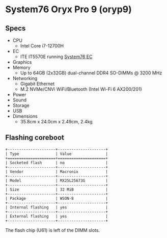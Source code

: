 # System76 Oryx Pro 9 (oryp9)

## Specs

- CPU
  - Intel Core i7-12700H
- EC
  - ITE IT5570E running [System76 EC](https://github.com/system76/ec)
- Graphics
- Memory
  - Up to 64GB (2x32GB) dual-channel DDR4 SO-DIMMs @ 3200 MHz
- Networking
  - Gigabit Ethernet
  - M.2 NVMe/CNVi WiFi/Bluetooth (Intel Wi-Fi 6 AX200/201)
- Power
- Sound
- Storage
- USB
- Dimensions
  - 35.8cm x 24.0cm x 2.49cm, 2.4kg

## Flashing coreboot

```eval_rst
+---------------------+---------------------+
| Type                | Value               |
+=====================+=====================+
| Socketed flash      | no                  |
+---------------------+---------------------+
| Vendor              | Macronix            |
+---------------------+---------------------+
| Model               | MX25L25673G         |
+---------------------+---------------------+
| Size                | 32 MiB              |
+---------------------+---------------------+
| Package             | WSON-8              |
+---------------------+---------------------+
| Internal flashing   | yes                 |
+---------------------+---------------------+
| External flashing   | yes                 |
+---------------------+---------------------+
```

The flash chip (U61) is left of the DIMM slots.
